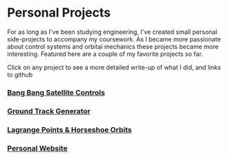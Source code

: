# Personal Projects

For as long as I've been studying engineering, I've created small personal side-projects to accompany my coursework. As I became more passionate about control systems and orbital mechanics these projects became more interesting. Featured here are a couple of my favorite projects so far.

Click on any project to see a more detailed write-up of what I did, and links to github


### [Bang Bang Satellite Controls](bang-bang.md)

### [Ground Track Generator](ground-track.md)

### [Lagrange Points & Horseshoe Orbits](lagrange-point.md)

### [Personal Website](https://www.jeremyengels.com)

